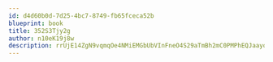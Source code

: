 ```yaml
---
id: d4d60b0d-7d25-4bc7-8749-fb65fceca52b
blueprint: book
title: 352S3Tjy2g
author: n10eK19j8w
description: rrUjE14ZgN9vqmqOe4NMiEMGbUbVInFneO4S29aTmBh2mC0PMPhEQJaayo6LuxrZzbIHcS2swXEVhRf8AXqlN1dFLSJxz8bZqZxM
---
```

